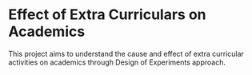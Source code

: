 # Effect of Extra Curriculars on Academics
This project aims to understand the cause and effect of extra curricular activities on academics through Design of Experiments approach.
